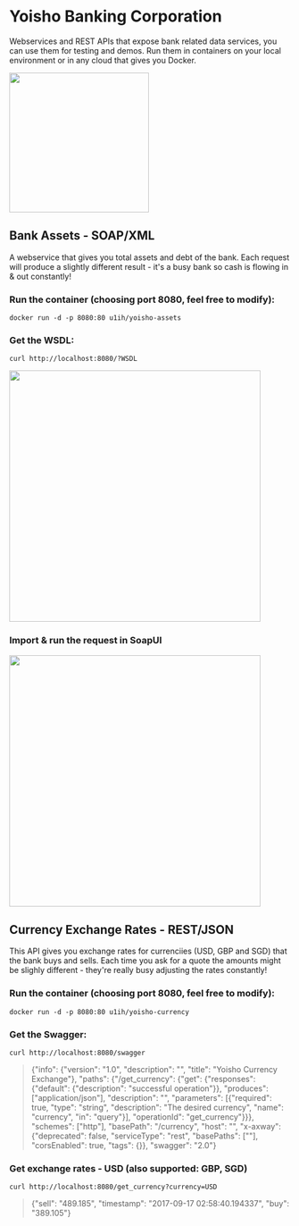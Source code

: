 # Yoisho Banking Corporation

Webservices and REST APIs that expose bank related data services, you can use them for testing and demos. Run them in containers on your local environment or in any cloud that gives you Docker.

<img src="https://raw.githubusercontent.com/u1i/yoisho/master/resources/yoisho-logo.png" width="250"/>

## Bank Assets - SOAP/XML

A webservice that gives you total assets and debt of the bank. Each request will produce a slightly different result - it's a busy bank so cash is flowing in & out constantly!

### Run the container (choosing port 8080, feel free to modify):

`docker run -d -p 8080:80 u1ih/yoisho-assets`

### Get the WSDL:

`curl http://localhost:8080/?WSDL`

<img src="https://raw.githubusercontent.com/u1i/yoisho/master/resources/wsdl.png" width="450"/>

### Import & run the request in SoapUI

<img src="https://raw.githubusercontent.com/u1i/yoisho/master/resources/soap.png" width="450"/>


## Currency Exchange Rates - REST/JSON

This API gives you exchange rates for currenciies (USD, GBP and SGD) that the bank buys and sells. Each time you ask for a quote the amounts might be slighly different - they're really busy adjusting the rates constantly!

### Run the container (choosing port 8080, feel free to modify):

`docker run -d -p 8080:80 u1ih/yoisho-currency`

### Get the Swagger:

`curl http://localhost:8080/swagger`

> {"info": {"version": "1.0", "description": "", "title": "Yoisho Currency Exchange"}, "paths": {"/get_currency": {"get": {"responses": {"default": {"description": "successful operation"}}, "produces": ["application/json"], "description": "", "parameters": [{"required": true, "type": "string", "description": "The desired currency", "name": "currency", "in": "query"}], "operationId": "get_currency"}}}, "schemes": ["http"], "basePath": "/currency", "host": "", "x-axway": {"deprecated": false, "serviceType": "rest", "basePaths": [""], "corsEnabled": true, "tags": {}}, "swagger": "2.0"}

### Get exchange rates - USD (also supported: GBP, SGD)

`curl http://localhost:8080/get_currency?currency=USD`

> {"sell": "489.185", "timestamp": "2017-09-17 02:58:40.194337", "buy": "389.105"}